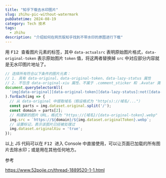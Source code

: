 ```yaml
---
title: "知乎下载去水印图片"
slug: zhihu-pic-without-watermark
pubDatetime: 2024-08-19
category: Tech 技术
tags:
  - zhihu
description: "介绍如何在网页版知乎找到不带水印的原图进行下载"
---
```


用 <kbd> F12 </kbd> 查看图片元素的标签，其中 `data-actualsrc` 表明原始图片格式，`data-original-token` 表示原始图片 `token` 值，将这两者替换掉 `src` 中对应部分内容就是无水印图片地址了。

```javascript
// 选择所有符合以下条件的图片元素：
// 1. 具有 data-original、data-original-token、data-lazy-status 属性
// 2. 不包含 data-original-xiu 属性、不属于 .comment_sticker 和 .Avatar 类
document.querySelectorAll(
  'img[data-original][data-original-token][data-lazy-status]:not([data-original-xiu]):not(.comment_sticker):not(.Avatar)'
).forEach(img => {
  // 从 data-original 中提取域名（假设格式为 "http(s)://域名/..."）
  const parts = img.dataset.original.split('/');
  const domain = parts[2];
  // 构建新的图片 URL，格式为 "https://{域名}/{data-original-token}.webp"
  img.src = `https://${domain}/${img.dataset.originalToken}.webp`;
  // 设置标记，表示该图片已经被处理过
  img.dataset.originalXiu = 'true';
});
```

以上 JS 代码可以在 <kbd> F12 </kbd> 进入 Console 中直接使用，可以让页面已加载的所有图片去除水印；或是用在其他任何地方。

参考

<https://www.52pojie.cn/thread-1889520-1-1.html>